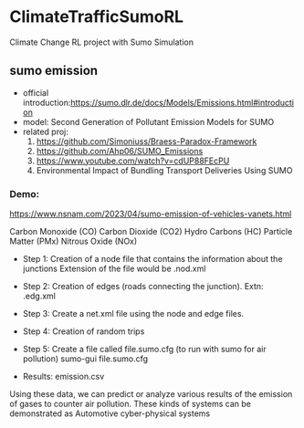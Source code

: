 # ClimateTrafficSumoRL
Climate Change RL project with Sumo Simulation

## sumo emission
- official introduction:https://sumo.dlr.de/docs/Models/Emissions.html#introduction
- model: Second Generation of Pollutant Emission Models for SUMO
- related proj:
  1) https://github.com/Simoniuss/Braess-Paradox-Framework
  2) https://github.com/Ahp06/SUMO_Emissions
  3) https://www.youtube.com/watch?v=cdUP88FEcPU
  4) Environmental Impact of Bundling Transport Deliveries Using SUMO
### Demo:
https://www.nsnam.com/2023/04/sumo-emission-of-vehicles-vanets.html

Carbon Monoxide (CO)
Carbon Dioxide (CO2)
Hydro Carbons (HC)
Particle Matter (PMx)
Nitrous Oxide (NOx)

- Step 1: Creation of a node file that contains the information about the junctions
Extension of the file would be .nod.xml
- Step 2: Creation of edges (roads connecting the junction).
Extn: .edg.xml
- Step 3: Create a net.xml file using the node and edge files.
- Step 4: Creation of random trips
- Step 5: Create a file called file.sumo.cfg (to run with sumo for air pollution)
sumo-gui file.sumo.cfg


- Results: emission.csv

Using these data, we can predict or analyze various results of the emission of gases to counter air pollution. These kinds of systems can be demonstrated as Automotive cyber-physical systems 

